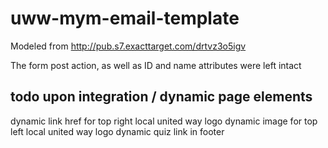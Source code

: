 # uww-mym-email-template


Modeled from http://pub.s7.exacttarget.com/drtvz3o5igv

The form post action, as well as ID and name attributes were left intact

## todo upon integration / dynamic page elements

dynamic link href for top right local united way logo
dynamic image for top left local united way logo
dynamic quiz link in footer
